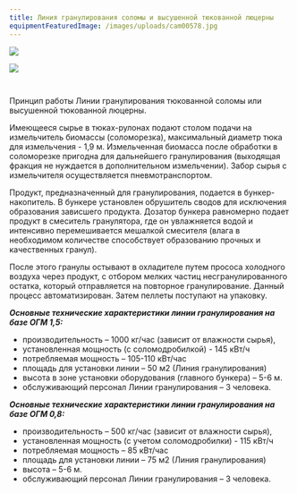 ```yaml
---
title: Линия гранулирования соломы и высушенной тюкованной люцерны
equipmentFeaturedImage: /images/uploads/cam00578.jpg
---
```

![](/images/uploads/20170820_182254.jpg)

![](/images/uploads/20170820_182312.jpg)

![]()

![]()

Принцип работы Линии гранулирования тюкованной соломы или высушенной тюкованной люцерны.

Имеющееся сырье в тюках-рулонах подают столом подачи на измельчитель биомассы (соломорезка), максимальный диаметр тюка для измельчения - 1,9 м. Измельченная биомасса после обработки в соломорезке пригодна для дальнейшего гранулирования (выходящая фракция не нуждается в дополнительном измельчении). Забор сырья с измельчителя осуществляется пневмотранспортом.

Продукт, предназначенный для гранулирования, подается в бункер-накопитель. В бункере установлен обрушитель сводов для исключения образования зависшего продукта. Дозатор бункера равномерно подает продукт в смеситель гранулятора, где он увлажняется водой и интенсивно перемешивается мешалкой смесителя (влага в необходимом количестве способствует образованию прочных и качественных гранул).

После этого гранулы остывают в охладителе путем прососа холодного воздуха через продукт, с отбором мелких частиц несгранулированного остатка, который отправляется на повторное гранулирование. Данный процесс автоматизирован. Затем пеллеты поступают на упаковку.

_**Основные технические характеристики линии гранулирования на базе ОГМ 1,5:**_

* производительность – 1000 кг/час (зависит от влажности сырья),
* установленная мощность (с соломодробилкой) - 145 кВт/ч
* потребляемая мощность –  105-110 кВт/час
* площадь для установки линии – 50 м2 (Линия гранулирования)
* высота в зоне установки оборудования (главного бункера) – 5-6 м.
* обслуживающий персонал Линии гранулирования – 3 человека.

_**Основные технические характеристики линии гранулирования на базе ОГМ 0,8:**_

* производительность – 500 кг/час (зависит от влажности сырья),
* установленная мощность (с учетом соломодробилки) - 115 кВт/ч
* потребляемая мощность – 85 кВт/час
* площадь для установки линии – 75 м2 (Линия гранулирования)
* высота – 5-6 м.
* обслуживающий персонал Линии гранулирования – 3 человека.
